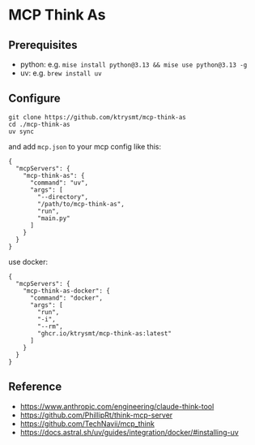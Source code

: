 # MCP Think As

## Prerequisites

- python: e.g. `mise install python@3.13 && mise use python@3.13 -g`
- uv: e.g. `brew install uv`

## Configure

```
git clone https://github.com/ktrysmt/mcp-think-as
cd ./mcp-think-as
uv sync
```

and add `mcp.json` to your mcp config like this:

```
{
  "mcpServers": {
    "mcp-think-as": {
      "command": "uv",
      "args": [
        "--directory",
        "/path/to/mcp-think-as",
        "run",
        "main.py"
      ]
    }
  }
}
```

use docker:

```
{
  "mcpServers": {
    "mcp-think-as-docker": {
      "command": "docker",
      "args": [
        "run",
        "-i",
        "--rm",
        "ghcr.io/ktrysmt/mcp-think-as:latest"
      ]
    }
  }
}
```

## Reference

* <https://www.anthropic.com/engineering/claude-think-tool>
* <https://github.com/PhillipRt/think-mcp-server>
* <https://github.com/TechNavii/mcp_think>
* <https://docs.astral.sh/uv/guides/integration/docker/#installing-uv>
